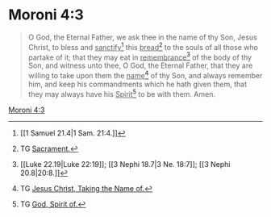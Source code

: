 # Moroni 4:3

> O God, the Eternal Father, we ask thee in the name of thy Son, Jesus Christ, to bless and <u>sanctify</u>[^a] this <u>bread</u>[^b] to the souls of all those who partake of it; that they may eat in <u>remembrance</u>[^c] of the body of thy Son, and witness unto thee, O God, the Eternal Father, that they are willing to take upon them the <u>name</u>[^d] of thy Son, and always remember him, and keep his commandments which he hath given them, that they may always have his <u>Spirit</u>[^e] to be with them. Amen.

[Moroni 4:3](https://www.churchofjesuschrist.org/study/scriptures/bofm/moro/4?lang=eng&id=p3#p3)


[^a]: [[1 Samuel 21.4|1 Sam. 21:4.]]
[^b]: TG [Sacrament.](https://www.churchofjesuschrist.org/study/scriptures/tg/sacrament?lang=eng)
[^c]: [[Luke 22.19|Luke 22:19]]; [[3 Nephi 18.7|3 Ne. 18:7]]; [[3 Nephi 20.8|20:8.]]
[^d]: TG [Jesus Christ, Taking the Name of.](https://www.churchofjesuschrist.org/study/scriptures/tg/jesus-christ-taking-the-name-of?lang=eng)
[^e]: TG [God, Spirit of.](https://www.churchofjesuschrist.org/study/scriptures/tg/god-spirit-of?lang=eng)
